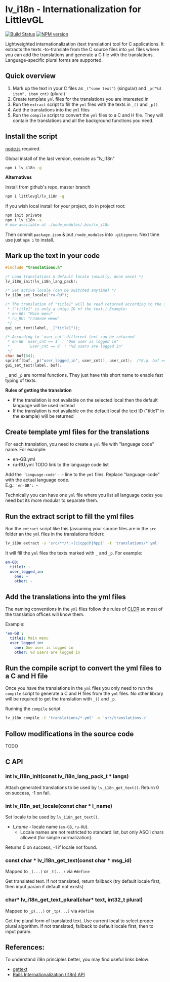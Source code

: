 lv_i18n - Internationalization for LittlevGL
============================================

[![Build Status](https://img.shields.io/travis/littlevgl/lv_i18n/master.svg?style=flat)](https://travis-ci.org/littlevgl/lv_i18n)
[![NPM version](https://img.shields.io/npm/v/lv_i18n.svg?style=flat)](https://www.npmjs.org/package/lv_i18n)

Lightweighted internationalization (text translation) tool for C applications. It extracts the texts -to-translate from the C source files into `yml` files where you can add the translations and generate a C file with the translations. Language-specific plural forms are supported.  

## Quick overview
1. Mark up the text in your C files as `_("some text")` (singular) and `_p("%d item", item_cnt)` (plural)
2. Create template `yml` files for the translations you are interested in
3. Run the `extract` script to fill the `yml` files with the texts in `_()` and `_p()`
4. Add the translations into the `yml` files
5. Run the `compile` script to convert the `yml` files to a C and H file. They will contain the translations and all the background functions you need.

## Install the script

[node.js](https://nodejs.org/en/download/) required.

Global install of the last version, execute as "lv_i18n"
```sh
npm i lv_i18n -g
```

**Alternatives**

Install from github's repo, master branch
```sh
npm i littlevgl/lv_i18n -g
```

If you wish local install for your project, do in project root:

```sh
npm init private
npm i lv_i18n -s
# now available at ./node_modules/.bin/lv_i18n
```

Then commit `package.json` & put `/node_modules` into `.gitignore`. Next time
use just `npm i` to install.



## Mark up the text in your code
```c
#include "translations.h"

/* Load translations & default locale (usually, done once) */
lv_i18n_init(lv_i18n_lang_pack);

/* Set active locale (can be switched anytime) */
lv_i18n_set_locale("ru-RU");

/* The translation of "title1" will be read returned according to the selected local.
 * ("title1" is only a uniqu ID of the text.) Example:
 * en-GB: "Main menu"
 * ru_RU: "главное меню"
 */
gui_set_text(label, _("title1"));

/* According to `user_cnt` different text can be returned
 * en-GB `user_cnt == 1` : "One user is logged in"
 *        `user_cnt == 6` : "%d users are logged in"  
 */
char buf[64];
sprintf(buf, _p("user_logged_in", user_cnt)), user_cnt);  /*E.g. buf == "7 users are logged in"*/
gui_set_text(label, buf);
```

`_` and `_p` are normal functions. They just have this short name to enable fast typing of texts.

**Rules of getting the translation**
- If the translation is not available on the selected local then the default language will be used instead
- If the translation is not available on the default local the text ID ("title1" in the example) will be returned

## Create template yml files for the translations
For each translation, you need to create a `yml` file with "language code" name. For example:
- en-GB.yml
- ru-RU.yml
TODO link to the language code list

Add the `'language-code': ~` line to the `yml` files. Replace "language-code" with the actual language code.   
E.g.: `'en-GB': ~`

Technically you can have one `yml` file where you list all language codes you need but its more modular to separate them. 

## Run the extract script to fill the yml files
Run the `extract` script like this (assuming your source files are in the `src` folder an the `yml` files in the translations folder): 
```sh
lv_i18n extract -s 'src/**/*.+(c|cpp|h|hpp)' -t 'translations/*.yml'
```

It will fill the `yml` files the texts marked with `_` and  `_p`.
For example:
```yml
en-GB:
  title1: ~
  user_logged_in:
    one: ~
    other: ~
```

## Add the translations into the yml files

The naming conventions in the `yml` files follow the rules of [CLDR](http://cldr.unicode.org/translation/language-names) so most of the translation offices will know them.

Example:
```yml
'en-GB':
  title1: Main menu
  user_logged_in:
    one: One user is logged in
    other: %d users are logged in
```
## Run the compile script to convert the yml files to a C and H file

Once you have the translations in the `yml` files you only need to run the `compile` script to generate a C and H files from the `yml` files. No other library will be required to get the translation with `_()` and `_p`.

Running the `compile` script
```sh
lv_i18n compile -t 'translations/*.yml' -o 'src/translations.c'
```

## Follow modifications in the source code
TODO

## C API

### int lv_i18n_init(const lv_i18n_lang_pack_t * langs)

Attach generated translations to be used by `lv_i18n_get_text()`. Return 0
on success, -1 on fail.


### int lv_i18n_set_locale(const char * l_name)

Set locale to be used by `lv_i18n_get_text()`.

- _l_name_ - locale name (`en-GB`, `ru-RU`).
  - Locale names are not restricted to standard list, but only ASCII chars
    allowed (for simple normalization).

Returns 0 on success, -1 if locale not found.


### const char * lv_i18n_get_text(const char * msg_id)

Mapped to `_(...)` or `_t(...)` via `#define`

Get translated text. If not translated, return fallback (try default locale
first, then input param if default not exists)


### char* lv_i18n_get_text_plural(char* text, int32_t plural)

Mapped to `_p(...)` or `_tp(...)` via `#define`

Get the plural form of translated text. Use current local to select proper plural
algorithm. If not translated, fallback to default locale first, then to input
param.

## References:

To understand i18n principles better, you may find useful links below:

- [gettext](https://www.gnu.org/software/gettext/)
- [Rails Internationalization (I18n) API](https://guides.rubyonrails.org/i18n.html)
